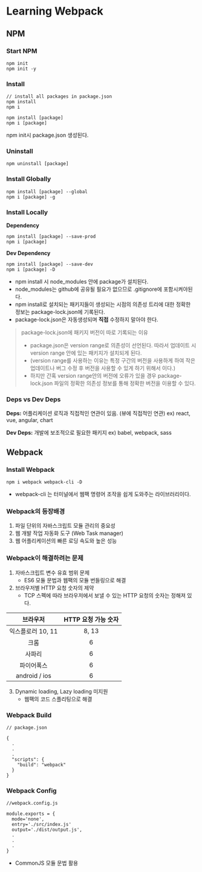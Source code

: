 # Learning Webpack

## NPM

### Start NPM
```
npm init
npm init -y
```

### Install
```
// install all packages in package.json
npm install
npm i

npm install [package]
npm i [package]
```

npm init시 package.json 생성된다.

### Uninstall
```
npm uninstall [package]
```

### Install Globally
```
npm install [package] --global
npm i [package] -g
```

### Install Locally
**Dependency**
```
npm install [package] --save-prod
npm i [package]
```

**Dev Dependency**
```
npm install [package] --save-dev
npm i [package] -D
```

- npm install 시 node_modules 안에 package가 설치된다.
- node_modules는 github에 공유될 필요가 없으므로 .gitignore에 포함시켜야된다.
- npm install로 설치되는 패키지들이 생성되는 시점의 의존성 트리에 대한 정확한 정보는 package-lock.json에 기록된다.
- package-lock.json은 자동생성되며 **직접** 수정하지 말아야 한다.

> package-lock.json에 패키지 버전이 따로 기록되는 이유
>  - package.json은 version range로 의존성이 선언된다. 따라서 업데이트 시 version range 안에 있는 패키지가 설치되게 된다.
>  - (version range를 사용하는 이유는 특정 구간의 버전을 사용하게 하여 작은 업데이트나 버그 수정 후 버전을 사용할 수 있게 하기 위해서 이다.)
>  - 하지만 간혹 version range안의 버전에 오류가 있을 경우 package-lock.json 파일의 정확한 의존성 정보를 통해 정확한 버전을 이용할 수 있다.

### Deps vs Dev Deps
**Deps:** 어플리케이션 로직과 직접적인 연관이 있음. (뷰에 직접적인 연관)
ex) react, vue, angular, chart

**Dev Deps:** 개발에 보조적으로 필요한 패키지
ex) babel, webpack, sass

## Webpack

### Install Webpack
```
npm i webpack webpack-cli -D
```
- webpack-cli 는 터미널에서 웹팩 명령어 조작을 쉽게 도와주는 라이브러리이다.

### Webpack의 등장배경
1. 파일 단위의 자바스크립트 모듈 관리의 중요성
2. 웹 개발 작업 자동화 도구 (Web Task manager)
3. 웹 어플리케이션의 빠른 로딩 속도와 높은 성능

### Webpack이 해결하려는 문제
1. 자바스크립트 변수 유효 범위 문제
   - ES6 모듈 문법과 웹팩의 모듈 번들링으로 해결
2. 브라우저별 HTTP 요청 숫자의 제약
   - TCP 스펙에 따라 브라우저에서 보낼 수 있는 HTTP 요청의 숫자는 정해져 있다.
  
  | 브라우저 | HTTP 요청 가능 숫자 |
  | :---: | :---: |
  | 익스플로러 10, 11 | 8, 13 |
  | 크롬 | 6 |
  | 사파리 | 6 |
  | 파이어폭스 | 6 |
  | android / ios | 6 |

3. Dynamic loading, Lazy loading 미지원
   - 웹팩의 코드 스플리팅으로 해결

### Webpack Build
```
// package.json

{
  .
  .
  .
  "scripts": {
    "build": "webpack"
  }
}
```

### Webpack Config
```
//webpack.config.js

module.exports = {
  mode='none',
  entry='./src/index.js'
  output='./dist/output.js',
  .
  .
  .
}
```
- CommonJS 모듈 문법 활용
  
